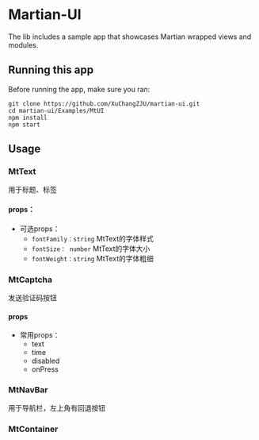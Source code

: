# Martian-UI
The lib includes a sample app that showcases Martian wrapped views and modules.

## Running this app

Before running the app, make sure you ran:

    git clone https://github.com/XuChangZJU/martian-ui.git
    cd martian-ui/Examples/MtUI
    npm install
    npm start

## Usage

### MtText
用于标题、标签
#### props：
- 可选props：
    - `fontFamily：string` MtText的字体样式
 	- `fontSize： number` MtText的字体大小
 	- `fontWeight：string` MtText的字体粗细

### MtCaptcha
发送验证码按钮

#### props
- 常用props：
	- text 
	- time
	- disabled
	- onPress
	
### MtNavBar
用于导航栏，左上角有回退按钮

### MtContainer


